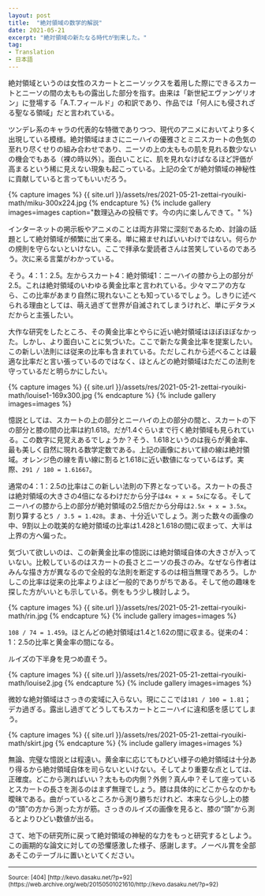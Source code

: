 ```yaml
---
layout: post
title:  "絶対領域の数学的解説"
date: 2021-05-21
excerpt: "絶対領域の新たなる時代が到来した。"
tag:
- Translation
- 日本語
---
```


絶対領域というのは女性のスカートとニーソックスを着用した際にできるスカートとニーソの間の太ももの露出した部分を指す。由来は「新世紀エヴァンゲリオン」に登場する「A.T.フィールド」の和訳であり、作品では「何人にも侵されざる聖なる領域」だと言われている。

ツンデレ系のキャラの代表的な特徴でありつつ、現代のアニメにおいてより多く出現している模様。絶対領域はまさにニーハイの優雅さとミニスカートの色気の至れり尽くせりの組み合わせであり、ニーソの上の太ももの肌を見れる数少ないの機会でもある（裸の時以外）。面白いことに、肌を見れなけばなるほど評価が高まるという稀に見えない現象も起こっている。上記の全てが絶対領域の神秘性に貢献していると言ってもいいだろう。

{% capture images %}
    {{ site.url }}/assets/res/2021-05-21-zettai-ryouiki-math/miku-300x224.jpg
{% endcapture %}
{% include gallery images=images
caption="数理込みの投稿です。今の内に楽しんできて。" %}

インターネットの掲示板やアニメのことは両方非常に深刻であるため、討論の話題として絶対領域が頻繁に出て来る。単に縮ませればいいわけではない。何らかの規則を守らないといけない。ここで拝承な愛読者さんは苦笑しているのであろう。次に来る言葉がわかっている。

そう。4：1：2.5。左からスカート4：絶対領域1：ニーハイの膝から上の部分が2.5。これは絶対領域のいわゆる黄金比率と言われている。少々マニアの方なら、この比率があまり自然に現れないことも知っているでしょう。しきりに述べられる理由としては、萌え過ぎて世界が自滅されてしまうけれど、単にデタラメだからと主張したい。

大作な研究をしたところ、その黄金比率とやらに近い絶対領域はほぼほぼなかった。しかし、より面白いことに気づいた。ここで新たな黄金比率を提案したい。この新しい法則には従来の比率も含まれている。ただしこれから述べることは最適な比率だと言い張っているのではなく、ほとんどの絶対領域はただこの法則を守っているだと明らかにしたい。

{% capture images %}
    {{ site.url }}/assets/res/2021-05-21-zettai-ryouiki-math/louise1-169x300.jpg
{% endcapture %}
{% include gallery images=images %}

憶説としては、スカートの上の部分とニーハイの上の部分の間と、スカートの下の部分と膝の間の比率は約1.618。だが1.4ぐらいまで行く絶対領域も見られている。この数字に見覚えあるでしょうか？そう、1.618というのは我らが黄金率、最も美しく自然に現れる数学定数である。上記の画像において緑の線は絶対領域。オレンジ色の線を青い線に割ると1.618に近い数値になっているはず。実際、`291 / 180 = 1.61667`。

通常の4：1：2.5の比率はこの新しい法則の下界となっている。スカートの長さは絶対領域の大きさの4倍になるわけだから分子は`4x + x = 5x`になる。そしてニーハイの膝から上の部分が絶対領域の2.5倍だから分母は`2.5x + x = 3.5x`。割り算すると`5 / 3.5 = 1.428`。まぁ、十分近いでしょう。測った数々の画像の中、9割以上の耽美的な絶対領域の比率は1.428と1.618の間に収まって、大半は上界の方へ偏った。

気づいて欲しいのは、この新黄金比率の憶説には絶対領域自体の大きさが入っていない。比較しているのはスカートの長さとニーソの長さのみ。なぜなら作者はみんな描き方が異なるので全般的な法則を断定するのは相当無理であろう。しかしこの比率は従来の比率よりよほど一般的でありがちである。そして他の趣味を探した方がいいとも示している。例をもう少し検討しよう。

{% capture images %}
    {{ site.url }}/assets/res/2021-05-21-zettai-ryouiki-math/rin.jpg
{% endcapture %}
{% include gallery images=images %}

`108 / 74 = 1.459`。ほとんどの絶対領域は1.4と1.62の間に収まる。従来の4：1：2.5の比率と黄金率の間になる。

ルイズの下半身を見つめ直そう。

{% capture images %}
    {{ site.url }}/assets/res/2021-05-21-zettai-ryouiki-math/louise2.jpg
{% endcapture %}
{% include gallery images=images %}

微妙な絶対領域はさっきの変域に入らない。現にここでは`181 / 100 = 1.81`；デカ過ぎる。露出し過ぎてどうしてもスカートとニーハイに違和感を感じてしまう。

{% capture images %}
    {{ site.url }}/assets/res/2021-05-21-zettai-ryouiki-math/skirt.jpg
{% endcapture %}
{% include gallery images=images %}

無論、完璧な憶説とは程遠い。黄金率に応じてもひどい様子の絶対領域は十分あり得るから絶対領域自体を司らないといけない。そしてより重要な点としては、正確度。どこから測ればいい？太ももの内側？外側？真ん中？そして座っているとスカートの長さを測るのはまず無理でしょう。膝は具体的にどこからなのかも曖昧である。曲がっているところから測り勝ちだけれど、本来なら少し上の膝の“頭”の方から測った方が筋。さっきのルイズの画像を見ると、膝の“頭”から測るとよりひどい数値が出る。

さて、地下の研究所に戻って絶対領域の神秘的な力をもっと研究するとしよう。この画期的な論文に対しての恐懼感激した様子、感謝します。ノーベル賞を全部あそこのテーブルに置いといてください。

---

<small>
Source: [404] [http://kevo.dasaku.net/?p=92](https://web.archive.org/web/20150501021610/http://kevo.dasaku.net/?p=92)
</small>
